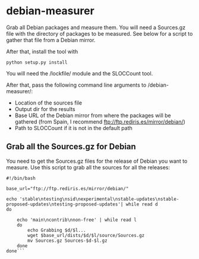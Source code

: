 debian-measurer
===============


Grab all Debian packages and measure them. You will need a Sources.gz
file with the directory of packages to be measured. See below for a
script to gather that file from a Debian mirror.

After that, install the tool with

```
python setup.py install
```

You will need the /lockfile/ module and the SLOCCount tool.

After that, pass the following command line arguments to
/debian-measurer/:
* Location of the sources file
* Output dir for the results
* Base URL of the Debian mirror from where the packages will be
gathered (from Spain, I recommend ftp://ftp.rediris.es/mirror/debian/)
* Path to SLOCCount if it is not in the default path


## Grab all the Sources.gz for Debian

You need to get the Sources.gz files for the release of Debian you
want to measure. Use this script to grab all the sources for all the releases:

```shell
#!/bin/bash

base_url="ftp://ftp.rediris.es/mirror/debian/"

echo 'stable\ntesting\nsid\nexperimental\nstable-updates\nstable-proposed-updates\ntesting-proposed-updates'| while read d
do

	echo 'main\ncontrib\nnon-free' | while read l
	do	
		echo Grabbing $d/$l...
		wget $base_url/dists/$d/$l/source/Sources.gz
		mv Sources.gz Sources-$d-$l.gz
	done
done```
